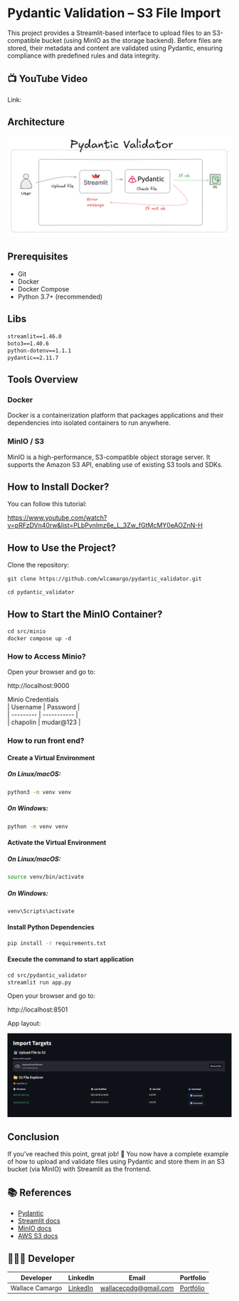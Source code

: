 # Pydantic Validation – S3 File Import
This project provides a Streamlit-based interface to upload files to an S3-compatible bucket (using MinIO as the storage backend).
Before files are stored, their metadata and content are validated using Pydantic, ensuring compliance with predefined rules and data integrity.

## 📺 YouTube Video
Link: 

## Architecture
![Architecture Diagram](assets/architecture.png)

## Prerequisites
- Git
- Docker
- Docker Compose
- Python 3.7+ (recommended)

## Libs
```
streamlit==1.46.0
boto3==1.40.6
python-dotenv==1.1.1
pydantic==2.11.7
```

## Tools Overview
### Docker
Docker is a containerization platform that packages applications and their dependencies into isolated containers to run anywhere.

### MinIO / S3
MinIO is a high-performance, S3-compatible object storage server. It supports the Amazon S3 API, enabling use of existing S3 tools and SDKs.

## How to Install Docker?
You can follow this tutorial: 

https://www.youtube.com/watch?v=pRFzDVn40rw&list=PLbPvnlmz6e_L_3Zw_fGtMcMY0eAOZnN-H

## How to Use the Project?
Clone the repository:
```
git clone https://github.com/wlcamargo/pydantic_validator.git
```
```
cd pydantic_validator
```

## How to Start the MinIO Container?

```
cd src/minio
docker compose up -d
```

### How to Access Minio?
Open your browser and go to:

http://localhost:9000

Minio Credentials  
| Username  | Password    |  
| --------- | ----------- |  
| chapolin  | mudar@123   |

### How to run front end?

#### Create a Virtual Environment

##### On Linux/macOS:

```bash 
python3 -m venv venv
```
##### On Windows:

```bash Windows
python -m venv venv
```

#### Activate the Virtual Environment

##### On Linux/macOS:

```bash
source venv/bin/activate
```

##### On Windows:

```bash
venv\Scripts\activate
```

#### Install Python Dependencies

```bash
pip install -r requirements.txt
```

#### Execute the command to start application
```
cd src/pydantic_validator
streamlit run app.py
```

Open your browser and go to:

http://localhost:8501

App layout:

![image](assets/app-layout.png)


## Conclusion
If you’ve reached this point, great job! 🎉
You now have a complete example of how to upload and validate files using Pydantic and store them in an S3 bucket (via MinIO) with Streamlit as the frontend.

## 📚 References
- [Pydantic](https://docs.pydantic.dev/latest/)
- [Streamlit docs](https://docs.streamlit.io)  
- [MinIO docs](https://min.io/docs/)  
- [AWS S3 docs](https://docs.aws.amazon.com/s3/index.html)

## 🧑🏼‍🚀 Developer
| Developer      | LinkedIn   | Email               | Portfolio   |  
| -------------- | ---------- | ------------------- | ----------- |  
| Wallace Camargo | [LinkedIn](https://www.linkedin.com/in/wallace-camargo-35b615171/) | wallacecpdg@gmail.com | [Portfólio](https://wlcamargo.github.io/)  |  
